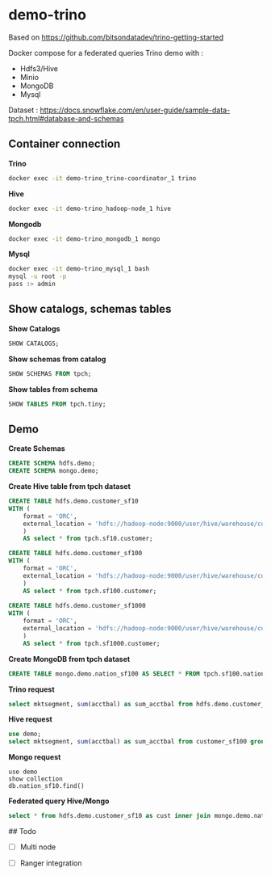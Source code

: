 # demo-trino

Based on https://github.com/bitsondatadev/trino-getting-started

Docker compose for a federated queries Trino demo with :

- Hdfs3/Hive
- Minio
- MongoDB
- Mysql

Dataset : https://docs.snowflake.com/en/user-guide/sample-data-tpch.html#database-and-schemas

## Container connection

**Trino**

```bash
docker exec -it demo-trino_trino-coordinator_1 trino
```

**Hive**

```bash
docker exec -it demo-trino_hadoop-node_1 hive
```

**Mongodb**

```bash
docker exec -it demo-trino_mongodb_1 mongo
```

**Mysql**

```bash
docker exec -it demo-trino_mysql_1 bash
mysql -u root -p
pass :> admin
```

## Show catalogs, schemas tables  
**Show Catalogs**

```SQL
SHOW CATALOGS;
```

**Show schemas from catalog**

```SQL
SHOW SCHEMAS FROM tpch;
```

**Show tables from schema**

```SQL
SHOW TABLES FROM tpch.tiny;
```

## Demo

**Create Schemas**

```SQL
CREATE SCHEMA hdfs.demo;
CREATE SCHEMA mongo.demo;
```

**Create Hive table from tpch dataset**

```SQL
CREATE TABLE hdfs.demo.customer_sf10
WITH (
    format = 'ORC',
    external_location = 'hdfs://hadoop-node:9000/user/hive/warehouse/customer_sf10'
    )
    AS select * from tpch.sf10.customer;

CREATE TABLE hdfs.demo.customer_sf100
WITH (
    format = 'ORC',
    external_location = 'hdfs://hadoop-node:9000/user/hive/warehouse/customer_sf100'
    )
    AS select * from tpch.sf100.customer;
    
CREATE TABLE hdfs.demo.customer_sf1000
WITH (
    format = 'ORC',
    external_location = 'hdfs://hadoop-node:9000/user/hive/warehouse/customer_sf1000'
    )
    AS select * from tpch.sf1000.customer;
```

**Create MongoDB from tpch dataset**

```SQL
CREATE TABLE mongo.demo.nation_sf100 AS SELECT * FROM tpch.sf100.nation;
```

**Trino request**

```SQL
select mktsegment, sum(acctbal) as sum_acctbal from hdfs.demo.customer_sf100 group by mktsegment order by mktsegment;
```

**Hive request**

```SQL
use demo;
select mktsegment, sum(acctbal) as sum_acctbal from customer_sf100 group by mktsegment order by mktsegment;
```

**Mongo request**

```Mongo
use demo
show collection
db.nation_sf10.find()
```

**Federated query Hive/Mongo**

```SQL
select * from hdfs.demo.customer_sf10 as cust inner join mongo.demo.nation_sf10 as nation on cust.nationkey = nation.nationkey;
```

## Todo

- [ ] Multi node
- [ ] Ranger integration

